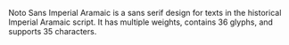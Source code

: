 Noto Sans Imperial Aramaic is a sans serif design for texts in the historical Imperial Aramaic script. It has multiple weights, contains 36 glyphs, and supports 35 characters.